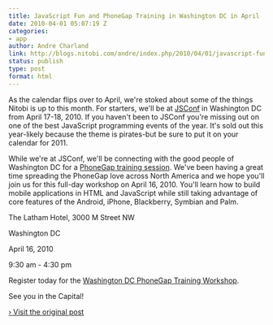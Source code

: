 ```yaml
---
title: JavaScript Fun and PhoneGap Training in Washington DC in April
date: 2010-04-01 05:07:19 Z
categories:
- app
author: Andre Charland
link: http://blogs.nitobi.com/andre/index.php/2010/04/01/javascript-fun-and-phonegap-training-in-washington-dc-in-april/
status: publish
type: post
format: html
---
```


As the calendar flips over to April, we're stoked about some of the things Nitobi is up to this month. For starters, we'll be at [JSConf](http://jsconf.us/2010/) in Washington DC from April 17-18, 2010\. If you haven't been to JSConf you're missing out on one of the best JavaScript programming events of the year. It's sold out this year-likely because the theme is pirates-but be sure to put it on your calendar for 2011.

While we're at JSConf, we'll be connecting with the good people of Washington DC for a [PhoneGap training session](http://mobileappdevtraining6.eventbrite.com/). We've been having a great time spreading the PhoneGap love across North America and we hope you'll join us for this full-day workshop on April 16, 2010\. You'll learn how to build mobile applications in HTML and JavaScript while still taking advantage of core features of the Android, iPhone, Blackberry, Symbian and Palm.

The Latham Hotel, 3000 M Street NW

Washington DC

April 16, 2010

9:30 am - 4:30 pm

Register today for the [Washington DC PhoneGap Training Workshop](http://mobileappdevtraining6.eventbrite.com/).

See you in the Capital!

[› Visit the original post](http://blogs.nitobi.com/andre/index.php/2010/04/01/javascript-fun-and-phonegap-training-in-washington-dc-in-april/)
